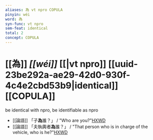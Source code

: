 ```yaml
---
aliases: 為 vt npro COPULA
pinyin: wéi
word: 為
syn-func: vt npro
sem-feat: identical
total: 2
concept: COPULA 
---
```

# [[為]] *[[wéi]]*  [[|vt npro]] [[uuid-23be292a-ae29-42d0-930f-4c4e2cbd53b9|identical]] [[COPULA]]
be identical with npro, be identifiable as npro
 - [[論語]] 「子**為**誰？」 / "Who are you?"[HXWD](https://hxwd.org/textview.html?location=KR1h0004_tls_018-15a.1)
 - [[論語]] 「夫執輿者**為**誰？」 / "That person who is in charge of the vehicle, who is he?"[HXWD](https://hxwd.org/textview.html?location=KR1h0004_tls_018-9a.1)